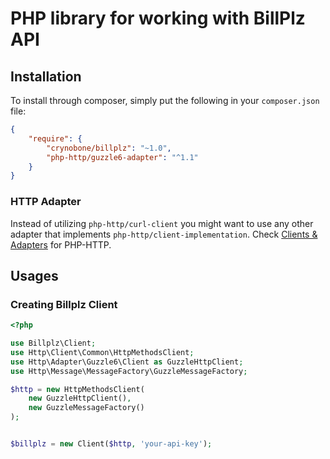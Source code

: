 PHP library for working with BillPlz API
==============

## Installation

To install through composer, simply put the following in your `composer.json` file:

```json
{
    "require": {
        "crynobone/billplz": "~1.0",
        "php-http/guzzle6-adapter": "^1.1"
    }
}
```

### HTTP Adapter

Instead of utilizing `php-http/curl-client` you might want to use any other adapter that implements `php-http/client-implementation`. Check [Clients & Adapters](http://docs.php-http.org/en/latest/clients.html) for PHP-HTTP.

## Usages

### Creating Billplz Client

```php
<?php

use Billplz\Client;
use Http\Client\Common\HttpMethodsClient;
use Http\Adapter\Guzzle6\Client as GuzzleHttpClient;
use Http\Message\MessageFactory\GuzzleMessageFactory;

$http = new HttpMethodsClient(
    new GuzzleHttpClient(), 
    new GuzzleMessageFactory()
);


$billplz = new Client($http, 'your-api-key');
```
